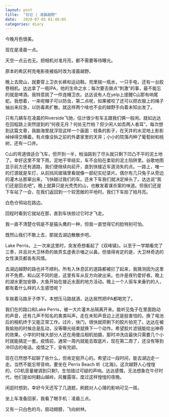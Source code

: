 ```yaml
---
layout: post
title:  "日记 | 凌晨越野"
date:   2020-07-05 01:46:05
categories: diary
---
```


今晚月色很美。

现在是凌晨一点。

天空一点云也无。把相机对准月亮，都不需要等待曝光。

原本的希区柯克电影夜被临时改为凌晨越野。

晚上去爬山，就要穿上卫衣长裤和运动鞋。兜里揣一瓶水，一只手电，还有一台胶卷相机。达达拿了一瓶IPA，他的生命之水；每次要去做点“刺激”的事，最不能忘的就是啤酒。我特意挑了一件连帽卫衣。达达说有人在yelp上提醒C山那有响尾蛇。我想着，一来呢帽子可以防虫，第二点呢，如果被咬了还可以把衣服上的绳子抽出来应急，以防毒素扩散。就这样两个啥也不会的越野手向着未知出发了。

只有几辆车在凌晨的Riverside飞驰，估计很少有车主跟我们俩一般闲。就如达达在回程路上突然提到的“何夜无月？何处无竹柏？但少闲人如吾两人者耳”。每次想到这篇文章，我脑海里就浮现这样一个画面：枝条的影子，在天井的水泥地上影影绰绰得交横着。有点像没拆之前的外婆家里的天井；小小的院落内种了葡萄树和桃树，还有一口井。

C山的弯道很适合飞车，但开到一半，柏油路到了尽头就只剩下凹凸不平的泥土地了。幸好这里不常下雨，泥地干旱结实，车不会陷在柔软的泥土陷阱里。谷歌地图显示前方还有道路，我们便继续向前开，直到快接近车道消失的点。一路上，唯一的灯源就是车灯，从前挡风玻璃里看就像一部纪实纪录片。偶尔有几只兔子从旁边的灌木丛那窜出来，飞快越过我们的车。还未下车我们就决定掉头了。达达说“我们还是回去吧”。晚上就算只是光秃秃的山，也散发着谋杀案的味道。但我们还是下车站了一会，在我们返回到一个较宽敞的平地时。我们下车拍了拍月亮。

白色仓鸮站在路边。

回程时看到它就站在那，直到车快掠过它时才飞走。

我一直不清楚仓鸮是不是猫头鹰的一种，但我一直觉得它的脸特别可怕。

既然山我们不敢上去，那就去湖边散散步吧。

Lake Perris。上一次来这里时，突发奇想看起了《双峰镇》。以至于一学期看完了三季，并且对大卫林奇的故弄玄虚表示嗤之以鼻。但值得肯定的是，大卫林奇选的女性演员都各有风情。

去湖边越野的路也并不顺利。所有入休息区的道路都被拦了起来，我猜测因为这里并不免费。和山区不同的是，这里有车从反方向驶出来。也许是夜钓爱好者。晚上的湖水更加安静，大鱼开始在接近水面的地方活动。晚上一个人驱车来垂钓的人，都有着什么样的人生感悟呢？

车挨着马路牙子停下。本想压马路就酒，达达居然把IPA都喝完了。

我们在的路口和Lake Perris，被一大片灌木丛隔离开来。能听见兔子在里面跑动的声音，还有几声不知名的禽类叫声。走在未知声音边上还是挺害怕的。换了电池后的相机终于又能正常工作。过片，快门，很快就把剩下的胶片拍完了。达达在被我偷拍的时候总是乱动，没等曝光结束就换下一个动作。希望胶片滤镜能给出神奇的效果。小学的时候大部分人还在用傻瓜相机拍摄，那时冲洗店最快只需要几个小时就能搞定一套。疫情前，通常一周内就能去取底片，现在第二周了，还没有等到冲印店的电话。疫情之下，安有完卵。

现在已然想不起聊了些什么，但肯定挺开心的。希望过一段时间，能去湖边走一走。当然不能忘带音响，要坐在 Perris Beach 听《北海》。这次越野人心惶惶的，CD机音量被调到只剩1，生怕错过可疑的声响。达达感慨，无法想象在牛仔时代，他们是如何翻山越岭，风餐露宿，度过这样惶惶的夜晚。

闲逛时想到，幸好今天还写了几道题，刷题对人心理的影响可见一斑。

坐上车准备回家，我看了眼手机：凌晨三点。

又有一只白色的鸟，扇动翅膀，飞向树林。
